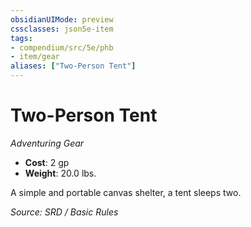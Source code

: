 ```yaml
---
obsidianUIMode: preview
cssclasses: json5e-item
tags:
- compendium/src/5e/phb
- item/gear
aliases: ["Two-Person Tent"]
---
```

# Two-Person Tent
*Adventuring Gear*  

- **Cost**: 2 gp
- **Weight**: 20.0 lbs.

A simple and portable canvas shelter, a tent sleeps two.

*Source: SRD / Basic Rules*
